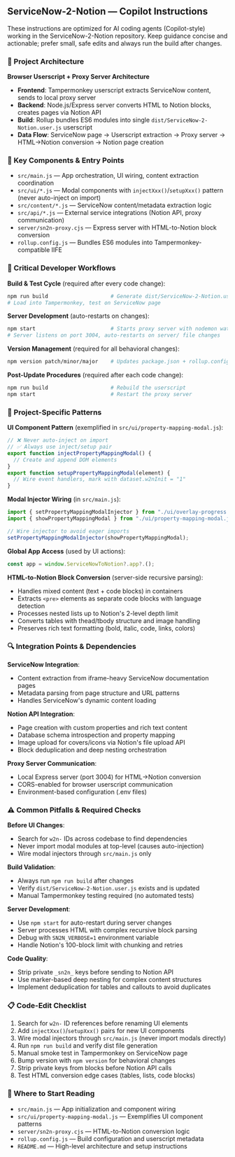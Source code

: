 ## ServiceNow-2-Notion — Copilot Instructions

These instructions are optimized for AI coding agents (Copilot-style) working in the ServiceNow-2-Notion repository. Keep guidance concise and actionable; prefer small, safe edits and always run the build after changes.

### 🎯 Project Architecture

**Browser Userscript + Proxy Server Architecture**

- **Frontend**: Tampermonkey userscript extracts ServiceNow content, sends to local proxy server
- **Backend**: Node.js/Express server converts HTML to Notion blocks, creates pages via Notion API
- **Build**: Rollup bundles ES6 modules into single `dist/ServiceNow-2-Notion.user.js` userscript
- **Data Flow**: ServiceNow page → Userscript extraction → Proxy server → HTML→Notion conversion → Notion page creation

### 📁 Key Components & Entry Points

- `src/main.js` — App orchestration, UI wiring, content extraction coordination
- `src/ui/*.js` — Modal components with `injectXxx()`/`setupXxx()` pattern (never auto-inject on import)
- `src/content/*.js` — ServiceNow content/metadata extraction logic
- `src/api/*.js` — External service integrations (Notion API, proxy communication)
- `server/sn2n-proxy.cjs` — Express server with HTML-to-Notion block conversion
- `rollup.config.js` — Bundles ES6 modules into Tampermonkey-compatible IIFE

### 🔧 Critical Developer Workflows

**Build & Test Cycle** (required after every code change):

```bash
npm run build                    # Generate dist/ServiceNow-2-Notion.user.js
# Load into Tampermonkey, test on ServiceNow page
```

**Server Development** (auto-restarts on changes):

```bash
npm start                        # Starts proxy server with nodemon watch
# Server listens on port 3004, auto-restarts on server/ file changes
```

**Version Management** (required for all behavioral changes):

```bash
npm version patch/minor/major    # Updates package.json + rollup.config.js
```

**Post-Update Procedures** (required after each code change):

```bash
npm run build                    # Rebuild the userscript
npm start                        # Restart the proxy server
```

### 🎨 Project-Specific Patterns

**UI Component Pattern** (exemplified in `src/ui/property-mapping-modal.js`):

```javascript
// ❌ Never auto-inject on import
// ✅ Always use inject/setup pair
export function injectPropertyMappingModal() {
  // Create and append DOM elements
}
export function setupPropertyMappingModal(element) {
  // Wire event handlers, mark with dataset.w2nInit = "1"
}
```

**Modal Injector Wiring** (in `src/main.js`):

```javascript
import { setPropertyMappingModalInjector } from "./ui/overlay-progress.js";
import { showPropertyMappingModal } from "./ui/property-mapping-modal.js";

// Wire injector to avoid eager imports
setPropertyMappingModalInjector(showPropertyMappingModal);
```

**Global App Access** (used by UI actions):

```javascript
const app = window.ServiceNowToNotion?.app?.();
```

**HTML-to-Notion Block Conversion** (server-side recursive parsing):

- Handles mixed content (text + code blocks) in containers
- Extracts `<pre>` elements as separate code blocks with language detection
- Processes nested lists up to Notion's 2-level depth limit
- Converts tables with thead/tbody structure and image handling
- Preserves rich text formatting (bold, italic, code, links, colors)

### 🔍 Integration Points & Dependencies

**ServiceNow Integration**:

- Content extraction from iframe-heavy ServiceNow documentation pages
- Metadata parsing from page structure and URL patterns
- Handles ServiceNow's dynamic content loading

**Notion API Integration**:

- Page creation with custom properties and rich text content
- Database schema introspection and property mapping
- Image upload for covers/icons via Notion's file upload API
- Block deduplication and deep nesting orchestration

**Proxy Server Communication**:

- Local Express server (port 3004) for HTML→Notion conversion
- CORS-enabled for browser userscript communication
- Environment-based configuration (.env files)

### ⚠️ Common Pitfalls & Required Checks

**Before UI Changes**:

- Search for `w2n-` IDs across codebase to find dependencies
- Never import modal modules at top-level (causes auto-injection)
- Wire modal injectors through `src/main.js` only

**Build Validation**:

- Always run `npm run build` after changes
- Verify `dist/ServiceNow-2-Notion.user.js` exists and is updated
- Manual Tampermonkey testing required (no automated tests)

**Server Development**:

- Use `npm start` for auto-restart during server changes
- Server processes HTML with complex recursive block parsing
- Debug with `SN2N_VERBOSE=1` environment variable
- Handle Notion's 100-block limit with chunking and retries

**Code Quality**:

- Strip private `_sn2n_` keys before sending to Notion API
- Use marker-based deep nesting for complex content structures
- Implement deduplication for tables and callouts to avoid duplicates

### 📋 Code-Edit Checklist

1. Search for `w2n-` ID references before renaming UI elements
2. Add `injectXxx()`/`setupXxx()` pairs for new UI components
3. Wire modal injectors through `src/main.js` (never import modals directly)
4. Run `npm run build` and verify dist file generation
5. Manual smoke test in Tampermonkey on ServiceNow page
6. Bump version with `npm version` for behavioral changes
7. Strip private keys from blocks before Notion API calls
8. Test HTML conversion edge cases (tables, lists, code blocks)

### 🎯 Where to Start Reading

- `src/main.js` — App initialization and component wiring
- `src/ui/property-mapping-modal.js` — Exemplifies UI component patterns
- `server/sn2n-proxy.cjs` — HTML-to-Notion conversion logic
- `rollup.config.js` — Build configuration and userscript metadata
- `README.md` — High-level architecture and setup instructions
